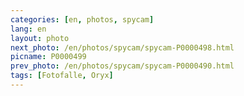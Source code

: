 ```yaml
---
categories: [en, photos, spycam]
lang: en
layout: photo
next_photo: /en/photos/spycam/spycam-P0000498.html
picname: P0000499
prev_photo: /en/photos/spycam/spycam-P0000490.html
tags: [Fotofalle, Oryx]
---
```

